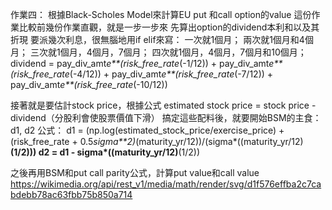 作業四：
根據Black-Scholes Model來計算EU put 和call option的value
這份作業比較前幾份作業直觀，就是一步一步來
先算出option的dividend本利和以及其折現
要派幾次利息，很無腦地用if elif來寫：
一次就1個月；
兩次就1個月和4個月；
三次就1個月，4個月，7個月；
四次就1個月，4個月，7個月和10個月；
dividend = pay_div_amt*e**(risk_free_rate*(-1/12)) + pay_div_amt*e**(risk_free_rate*(-4/12)) + pay_div_amt*e**(risk_free_rate*(-7/12)) + pay_div_amt*e**(risk_free_rate*(-10/12))

接著就是要估計stock price，根據公式 estimated stock price = stock price - dividend（分股利會使股票價值下滑）
搞定這些配料後，就要開始BSM的主食：d1, d2
公式：
d1 = (np.log(estimated_stock_price/exercise_price) + (risk_free_rate + 0.5*sigma**2)*(maturity_yr/12))/(sigma*((maturity_yr/12)**(1/2)))
d2 = d1 - sigma*((maturity_yr/12)**(1/2))

之後再用BSM和put call parity公式，計算put value和call value
https://wikimedia.org/api/rest_v1/media/math/render/svg/d1f576effba2c7cabdebb78ac63fbb75b850a714
